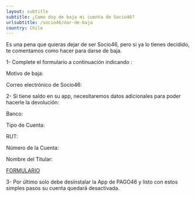 ```yaml
---
layout: subtitle
subtitle: ¿Como doy de baja mi cuenta de Socio46?
urlsubtitle: /socio46/dar-de-baja
country: Chile
---
```

Es una pena que quieras dejar de ser Socio46, pero si ya lo tienes decidido, te comentamos como hacer para darse de baja.

1- Complete el formulario a continuación indicando :

Motivo de baja:

Correo electrónico de Socio46:

2- Si tiene saldo en su app, necesitaremos datos adicionales para poder hacerle la devolución:

Banco:

Tipo de Cuenta:

RUT:

Número de la Cuenta:

Nombre del Titular:

[FORMULARIO](/contactanos/3)

3- Por último solo debe desinstalar la App de PAGO46 y listo con estos simples pasos su cuenta quedará desactivada.